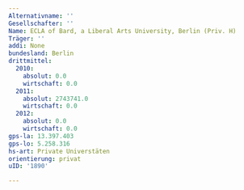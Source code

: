 ```yaml
---
Alternativname: ''
Gesellschafter: ''
Name: ECLA of Bard, a Liberal Arts University, Berlin (Priv. H)
Träger: ''
addi: None
bundesland: Berlin
drittmittel:
  2010:
    absolut: 0.0
    wirtschaft: 0.0
  2011:
    absolut: 2743741.0
    wirtschaft: 0.0
  2012:
    absolut: 0.0
    wirtschaft: 0.0
gps-la: 13.397.403
gps-lo: 5.258.316
hs-art: Private Universtäten
orientierung: privat
uID: '1890'

---
```


